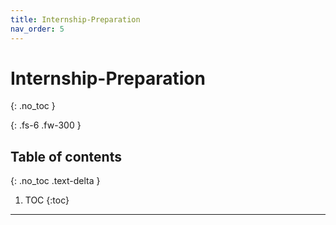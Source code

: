 ```yaml
---
title: Internship-Preparation
nav_order: 5
---
```


# Internship-Preparation

{: .no_toc }


{: .fs-6 .fw-300 }

## Table of contents
{: .no_toc .text-delta }

1. TOC
{:toc}

---


